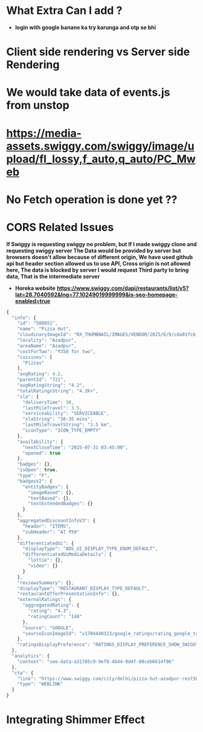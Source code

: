 # What Extra Can I add ?

- **login with google banane ka try karunga and otp se bhi**

# Client side rendering vs Server side Rendering

# We would take data of events.js from unstop

# https://media-assets.swiggy.com/swiggy/image/upload/fl_lossy,f_auto,q_auto/PC_Mweb

# No Fetch operation is done yet ??

# CORS Related Issues

**If Swiggy is requesting swiggy no problem, but If I made swiggy clone and requesting swiggy server The Data would be provided by server but browsers doesn't allow because of different origin, We have used github api but header section allowed us to use API, Cross origin is not allowed here, The data is blocked by server I would request Third party to bring data, That is the intermediate server**

- **Horeka website**
**https://www.swiggy.com/dapi/restaurants/list/v5?lat=28.7040592&lng=77.10249019999999&is-seo-homepage-enabled=true**
```JavaScript
{
  "info": {
    "id": "508851",
    "name": "Pizza Hut",
    "cloudinaryImageId": "RX_THUMBNAIL/IMAGES/VENDOR/2025/6/9/cda01fcb-ad54-490c-80ea-c08bb4d54882_508851.JPG",
    "locality": "Azadpur",
    "areaName": "Azadpur",
    "costForTwo": "₹350 for two",
    "cuisines": [
      "Pizzas"
    ],
    "avgRating": 4.2,
    "parentId": "721",
    "avgRatingString": "4.2",
    "totalRatingsString": "4.2K+",
    "sla": {
      "deliveryTime": 30,
      "lastMileTravel": 3.5,
      "serviceability": "SERVICEABLE",
      "slaString": "30-35 mins",
      "lastMileTravelString": "3.5 km",
      "iconType": "ICON_TYPE_EMPTY"
    },
    "availability": {
      "nextCloseTime": "2025-07-31 03:45:00",
      "opened": true
    },
    "badges": {},
    "isOpen": true,
    "type": "F",
    "badgesV2": {
      "entityBadges": {
        "imageBased": {},
        "textBased": {},
        "textExtendedBadges": {}
      }
    },
    "aggregatedDiscountInfoV3": {
      "header": "ITEMS",
      "subHeader": "AT ₹59"
    },
    "differentiatedUi": {
      "displayType": "ADS_UI_DISPLAY_TYPE_ENUM_DEFAULT",
      "differentiatedUiMediaDetails": {
        "lottie": {},
        "video": {}
      }
    },
    "reviewsSummary": {},
    "displayType": "RESTAURANT_DISPLAY_TYPE_DEFAULT",
    "restaurantOfferPresentationInfo": {},
    "externalRatings": {
      "aggregatedRating": {
        "rating": "4.3",
        "ratingCount": "148"
      },
      "source": "GOOGLE",
      "sourceIconImageId": "v1704440323/google_ratings/rating_google_tag"
    },
    "ratingsDisplayPreference": "RATINGS_DISPLAY_PREFERENCE_SHOW_SWIGGY"
  },
  "analytics": {
    "context": "seo-data-a31785c9-9ef8-4b44-9d4f-08ceb6614f96"
  },
  "cta": {
    "link": "https://www.swiggy.com/city/delhi/pizza-hut-azadpur-rest508851",
    "type": "WEBLINK"
  }
}
```

# Integrating Shimmer Effect 
